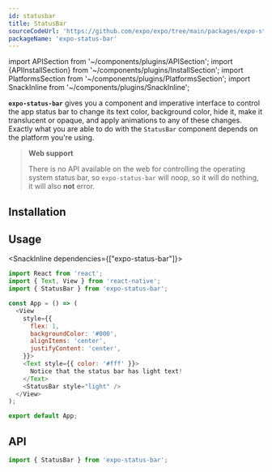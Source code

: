 ```yaml
---
id: statusbar
title: StatusBar
sourceCodeUrl: 'https://github.com/expo/expo/tree/main/packages/expo-status-bar'
packageName: 'expo-status-bar'
---
```


import APISection from '~/components/plugins/APISection';
import {APIInstallSection} from '~/components/plugins/InstallSection';
import PlatformsSection from '~/components/plugins/PlatformsSection';
import SnackInline from '~/components/plugins/SnackInline';

**`expo-status-bar`** gives you a component and imperative interface to control the app status bar to change its text color, background color, hide it, make it translucent or opaque, and apply animations to any of these changes. Exactly what you are able to do with the `StatusBar` component depends on the platform you're using.

<PlatformsSection android emulator ios simulator web />

> **Web support**
> 
> There is no API available on the web for controlling the operating system status bar, so `expo-status-bar` will noop, so it will do nothing, it will also **not** error.

## Installation

<APIInstallSection />

## Usage

<SnackInline dependencies={["expo-status-bar"]}>

```js
import React from 'react';
import { Text, View } from 'react-native';
import { StatusBar } from 'expo-status-bar';

const App = () => (
  <View
    style={{
      flex: 1,
      backgroundColor: '#000',
      alignItems: 'center',
      justifyContent: 'center',
    }}>
    <Text style={{ color: '#fff' }}>
      Notice that the status bar has light text!
    </Text>
    <StatusBar style="light" />
  </View>
);

export default App;
```

</SnackInline>

## API

```js
import { StatusBar } from 'expo-status-bar';
```

<APISection packageName="expo-status-bar" apiName="StatusBar" />
